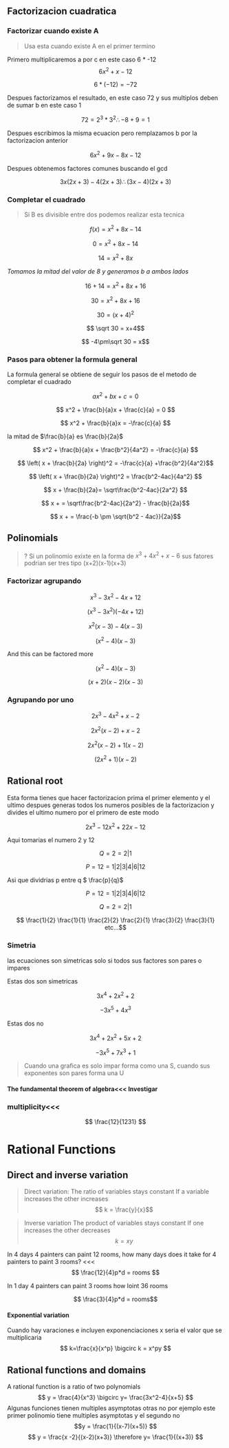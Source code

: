 
## Factorizacion cuadratica

### Factorizar cuando existe A

> Usa esta cuando existe A en el primer termino

Primero multiplicaremos a por c en este caso 6 * -12
$$ 6x^2 + x - 12$$

$$ 6 * (-12) = -72 $$ 

Despues factorizamos el resultado, en este caso 72 y sus multiplos deben de sumar b en este caso 1

$$ 72 = 2^3 * 3^2 \therefore -8 +9 = 1$$

Despues escribimos la misma ecuacion pero remplazamos b por la factorizacion anterior

$$ 6x^2 + 9x - 8x -12$$

Despues obtenemos factores comunes buscando el gcd

$$ 3x(2x + 3) -4(2x + 3) \therefore (3x -4)(2x +3) $$

### Completar el cuadrado

> Si B es divisible entre dos podemos realizar esta tecnica

$$f(x) = x^2 + 8x -14 $$

$$0 = x^2 + 8x -14 $$

$$ 14 = x^2 + 8x $$

_Tomamos la mitad del valor de 8 y generamos b a ambos lados_

$$ 16 +14 = x^2 + 8x + 16 $$

$$ 30 = x^2 + 8x + 16 $$

$$ 30 = (x+4)^2$$

$$ \sqrt 30 = x+4$$

$$ -4\pm\sqrt 30 = x$$


### Pasos para obtener la formula general
La formula general se obtiene de seguir los pasos de el metodo de completar el cuadrado

$$ ax^2 + bx + c = 0 $$

$$ x^2 + \frac{b}{a}x + \frac{c}{a} = 0 $$

$$ x^2 + \frac{b}{a}x  = -\frac{c}{a} $$

la mitad de $\frac{b}{a} es \frac{b}{2a}$

$$ x^2 + \frac{b}{a}x + \frac{b^2}{4a^2} = -\frac{c}{a} $$

$$ \left( x + \frac{b}{2a} \right)^2 = -\frac{c}{a} +\frac{b^2}{4a^2}$$

$$ \left( x + \frac{b}{2a} \right)^2 = \frac{b^2-4ac}{4a^2} $$

$$ x + \frac{b}{2a}= \sqrt\frac{b^2-4ac}{2a^2} $$

$$ x + = \sqrt\frac{b^2-4ac}{2a^2} - \frac{b}{2a}$$

$$ x + = \frac{-b \pm \sqrt{b^2 - 4ac}}{2a}$$

## Polinomials

> ? Si un polinomio exixte en la forma de $x^3+4x^2+x-6$ sus fatores podrian ser tres tipo (x+2)(x-1)(x+3)

### Factorizar agrupando



$$x^3 - 3x^2 - 4x + 12$$

$$(x^3 - 3x^2) (- 4x + 12)$$

$$x^2(x -3) -4(x -3)$$

$$(x^2 -4)(x -3)$$

And this can be factored more

$$(x^2 -4)(x -3)$$

$$(x +2)(x -2)(x -3)$$


### Agrupando por uno

$$ 2x^3 -4x^2 +x -2$$

$$ 2x^2(x -2) +x -2$$

$$ 2x^2(x -2) +1(x -2)$$

$$ (2x^2 +1)(x -2)$$

## Rational root

Esta forma tienes que hacer factorizacion prima el primer elemento y el ultimo
despues generas todos los numeros posibles de la factorizacion y divides el ultimo
numero por el primero de este modo

$$2x^3 -12x^2 +22x -12$$

Aqui tomarias el numero 2 y 12

$$Q = 2 = 2 | 1$$

$$P = 12 = 1 | 2 | 3 | 4 | 6 | 12$$

Asi que dividrias p entre q $ \frac{p}{q}$


$$P = 12 = 1 | 2 | 3 | 4 | 6 | 12$$

$$Q = 2 = 2 | 1$$

$$ \frac{1}{2} \frac{1}{1} \frac{2}{2} \frac{2}{1} \frac{3}{2} \frac{3}{1} etc...$$

### Simetria

las ecuaciones son simetricas solo si todos sus factores
son pares o impares

Estas dos son simetricas

$$ 3x^4 +2x^2 +2$$

$$ -3x^5 +4x^3 $$

Estas dos no

$$ 3x^4 +2x^2 + 5x + 2 $$

$$ -3x^5 + 7x^3 +1 $$

> Cuando una grafica es solo impar forma como una S, cuando
sus exponentes son pares forma una U

####  The fundamental theorem of algebra<<< Investigar

### multiplicity<<<

$$ \frac{12}{1231} $$
# Rational Functions

## Direct and inverse variation

> Direct variation:
> The ratio of variables stays constant
> If a variable increases the other increases
> $$ k = \frac{y}{x}$$

> Inverse variation
> The product of variables stays constant
> If one increases the other decreases
> $$ k = xy $$

In 4 days 4 painters can paint 12 rooms, how many days does it take for 4 painters to paint 3 rooms? <<<
$$ \frac{12}{4}p*d = rooms $$


In 1 day 4 painters can paint 3 rooms  how loint 36 rooms

$$ \frac{3}{4}p*d = rooms$$

#### Exponential variation
Cuando hay varaciones e incluyen exponenciaciones x seria el valor que se multiplicaria
$$ k=\frac{x}{x^p} \bigcirc k = x^py $$

## Rational functions and domains
A rational function is a ratio of two polynomials
$$ y = \frac{4}{x^3} \bigcirc y= \frac{3x^2-4}{x+5} $$
Algunas funciones tienen multiples asymptotas otras no por ejemplo este primer polinomio tiene multiples asymptotas y el segundo no
$$y = \frac{1}{(x-7)(x+5)} $$
$$ y = \frac{x -2}{(x-2)(x+3)} \therefore y= \frac{1}{(x+3)} $$